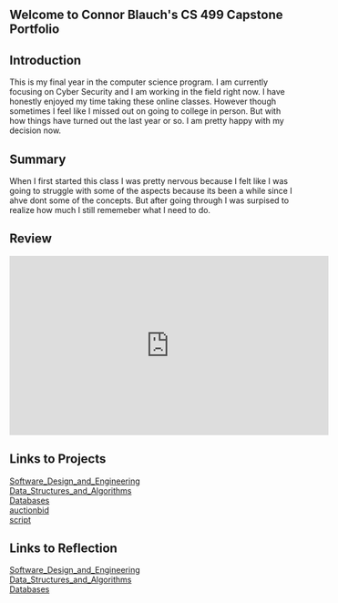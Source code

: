 ## Welcome to Connor Blauch's CS 499 Capstone Portfolio

## Introduction
This is my final year in the computer science program. I am currently focusing on Cyber Security and I am working
in the field right now. I have honestly enjoyed my time taking these online classes. However though sometimes I feel like I missed
out on going to college in person. But with how things have turned out the last year or so. I am pretty happy with my decision now.

## Summary
When I first started this class I was pretty nervous because I felt like I was going to struggle with some of the aspects because its
been a while since I ahve dont some of the concepts. But after going through I was surpised to realize how much I still rememeber what 
I need to do.

## Review
<iframe width="560" height="315"
src="https://www.youtube.com/embed/-IX7wzqh8A4" 
frameborder="0" 
allow="accelerometer; autoplay; encrypted-media; gyroscope; picture-in-picture" 
allowfullscreen></iframe>

## Links to Projects
[Software_Design_and_Engineering](https://github.com/ConnorB123/ConnorB123.github.io/blob/main/Software%20Design%20and%20Engineering)<br/>
[Data_Structures_and_Algorithms](https://github.com/ConnorB123/ConnorB123.github.io/blob/main/Algorithms%20and%20Data%20Structure)<br/>
[Databases](https://github.com/ConnorB123/ConnorB123.github.io/blob/main/Databases)
<br/>[auctionbid](https://github.com/ConnorB123/ConnorB123.github.io/blob/main/auctionbid.py.py)<br/>
  [script](https://github.com/ConnorB123/ConnorB123.github.io/blob/main/script.py)

## Links to Reflection
[Software_Design_and_Engineering](https://github.com/ConnorB123/ConnorB123.github.io/blob/main/enhancment%201.docx)<br/>
[Data_Structures_and_Algorithms](https://github.com/ConnorB123/ConnorB123.github.io/blob/main/enhancement%202.docx)<br/>
[Databases](https://github.com/ConnorB123/ConnorB123.github.io/blob/main/Databases)<br/>




